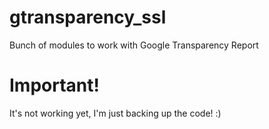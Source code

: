 # gtransparency_ssl
Bunch of modules to work with Google Transparency Report

# Important!
It's not working yet, I'm just backing up the code! :)
